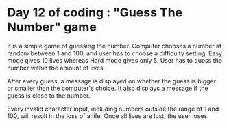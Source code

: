 # Day 12 of coding : "Guess The Number" game

It is a simple game of guessing the number. Computer chooses a number at random between 1 and 100, and user has to choose a difficulty setting. Easy mode gives 10 lives whereas Hard mode gives only 5. User has to guess the number within the amount of lives. 

After every guess, a message is displayed on whether the guess is bigger or smaller than the computer's choice. It also displays a message if the guess is close to the number. 

Every invalid character input, including numbers outside the range of 1 and 100, will result in the loss of a life. Once all lives are lost, the user loses. 